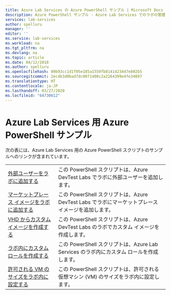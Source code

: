 ```yaml
---
title: Azure Lab Services の Azure PowerShell サンプル | Microsoft Docs
description: Azure PowerShell サンプル - Azure Lab Services でのラボの管理に役立つスクリプト
services: lab-services
author: spelluru
manager: ''
editor: ''
ms.service: lab-services
ms.workload: na
ms.tgt_pltfrm: na
ms.devlang: na
ms.topic: article
ms.date: 04/12/2018
ms.author: spelluru
ms.openlocfilehash: 09b93cc1d1f05e185a1550fb8141423447e802b5
ms.sourcegitcommit: 2ec4b3d0bad7dc0071400c2a2264399e4fe34897
ms.translationtype: HT
ms.contentlocale: ja-JP
ms.lasthandoff: 03/27/2020
ms.locfileid: "64730612"
---
```

# <a name="azure-powershell-samples-for-azure-lab-services"></a>Azure Lab Services 用 Azure PowerShell サンプル

次の表には、Azure Lab Services 用の Azure PowerShell スクリプトのサンプルへのリンクが含まれています。

| |  |
|---|---|
|[外部ユーザーをラボに追加する](scripts/add-external-user-to-lab.md?toc=%2fpowershell%2fmodule%2ftoc.json)| この PowerShell スクリプトは、Azure DevTest Labs でラボに外部ユーザーを追加します。 |
|[マーケットプレース イメージをラボに追加する](scripts/add-marketplace-images-to-lab.md?toc=%2fpowershell%2fmodule%2ftoc.json)| この PowerShell スクリプトは、Azure DevTest Labs でラボにマーケットプレース イメージを追加します。 |
|[VHD からカスタム イメージを作成する](scripts/create-custom-image-from-vhd.md?toc=%2fpowershell%2fmodule%2ftoc.json)| この PowerShell スクリプトは、Azure DevTest Labs のラボでカスタム イメージを作成します。 |
|[ラボ内にカスタム ロールを作成する](scripts/create-custom-role-in-lab.md?toc=%2fpowershell%2fmodule%2ftoc.json)| この PowerShell スクリプトは、Azure Lab Services のラボ内にカスタム ロールを作成します。 |
|[許可される VM のサイズをラボ内に設定する](scripts/set-allowed-vm-sizes-in-lab.md?toc=%2fpowershell%2fmodule%2ftoc.json)| この PowerShell スクリプトは、許可される仮想マシン (VM) のサイズをラボ内に設定します。 |

